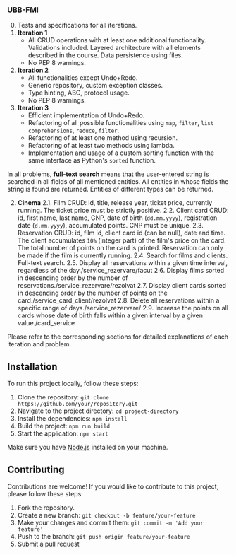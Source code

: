 ### UBB-FMI
0. Tests and specifications for all iterations.
1. **Iteration 1**
   - All CRUD operations with at least one additional functionality. Validations included. Layered architecture with all elements described in the course. Data persistence using files.
   - No PEP 8 warnings.
2. **Iteration 2**
   - All functionalities except Undo+Redo.
   - Generic repository, custom exception classes.
   - Type hinting, ABC, protocol usage.
   - No PEP 8 warnings.
3. **Iteration 3**
   - Efficient implementation of Undo+Redo.
   - Refactoring of all possible functionalities using `map`, `filter`, `list comprehensions`, `reduce`, `filter`.
   - Refactoring of at least one method using recursion.
   - Refactoring of at least two methods using lambda.
   - Implementation and usage of a custom sorting function with the same interface as Python's `sorted` function.

In all problems, **full-text search** means that the user-entered string is searched in all fields of all mentioned entities. All entities in whose fields the string is found are returned. Entities of different types can be returned.

2. **Cinema**
    2.1. Film CRUD: id, title, release year, ticket price, currently running. The ticket price must be strictly positive.
    2.2. Client card CRUD: id, first name, last name, CNP, date of birth (`dd.mm.yyyy`), registration date (`d.mm.yyyy`), accumulated points. CNP must be unique.
    2.3. Reservation CRUD: id, film id, client card id (can be null), date and time. The client accumulates `10%` (integer part) of the film's price on the card. The total number of points on the card is printed. Reservation can only be made if the film is currently running.
    2.4. Search for films and clients. Full-text search.
    2.5. Display all reservations within a given time interval, regardless of the day./service_rezervare/facut
    2.6. Display films sorted in descending order by the number of reservations./service_rezervare/rezolvat
    2.7. Display client cards sorted in descending order by the number of points on the card./service_card_client/rezolvat
    2.8. Delete all reservations within a specific range of days./service_rezervare/
    2.9. Increase the points on all cards whose date of birth falls within a given interval by a given value./card_service

Please refer to the corresponding sections for detailed explanations of each iteration and problem.

## Installation

To run this project locally, follow these steps:

1. Clone the repository: `git clone https://github.com/your/repository.git`
2. Navigate to the project directory: `cd project-directory`
3. Install the dependencies: `npm install`
4. Build the project: `npm run build`
5. Start the application: `npm start`

Make sure you have [Node.js](https://nodejs.org) installed on your machine.

## Contributing

Contributions are welcome! If you would like to contribute to this project, please follow these steps:

1. Fork the repository.
2. Create a new branch: `git checkout -b feature/your-feature`
3. Make your changes and commit them: `git commit -m 'Add your feature'`
4. Push to the branch: `git push origin feature/your-feature`
5. Submit a pull request
